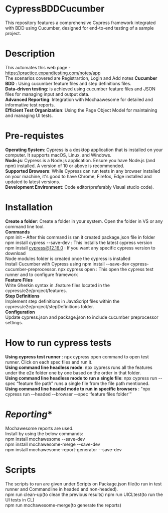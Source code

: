 # **CypressBDDCucumber**
This repository features a comprehensive Cypress framework integrated with BDD using Cucumber, designed for end-to-end testing of a sample project. 
# **Description**
This automates this web page - https://practice.expandtesting.com/notes/app  
The scenarios covered are Registrartion, Login and Add notes
**Cucumber BDD** : Using cucumber feature files and step definitions files.  
**Data-driven testing**: is achieved using cucumber feature files and JSON files for managing input and output data.  
**Advanced Reporting**: Integration with Mochaawesome for detailed and informative test reports.  
**Efficient Test Organization**: Using the Page Object Model for maintaining and managing UI tests.  

# **Pre-requistes**  
**Operating System**: Cypress is a desktop application that is installed on your computer. It supports macOS, Linux, and Windows.  
**Node.js**: Cypress is a Node.js application. Ensure you have Node.js (and npm) installed. A version of 10 or above is recommended.  
**Supported Browsers**: While Cypress can run tests in any browser installed on your machine, it's good to have Chrome, Firefox, Edge installed and updated to latest versions.  
**Development Environment**: Code editor(preferably Visual studio code).  
# **Installation**  
**Create a folder**: Create a folder in your system. Open the folder in VS or any command line tool.  
**Commands**  
npm init – After this command is ran it created package.json file in folder   
npm install cypress --save-dev : This installs the latest cypress version  
npm install cypress@12.16.0 : If you want any specific cypress version to download  
	Node modules folder is created once the cypress is installed  
Install Cucumber with Cypress using npm install --save-dev cypress-cucumber-preprocessor.
npx cypress open : This open the cypress test runner and to configure framework   
**Feature Files**  
Write Gherkin syntax in .feature files located in the cypress/e2e/project/features.  
**Step Definitions**  
Implement step definitions in JavaScript files within the cypress/e2e/project/stepDefinitions folder.  
**Configuration**  
Update cypress.json and package.json to include cucumber preprocessor settings.  

# **How to run cypress tests**  
**Using cypress test runner** : npx cypress open command to open test runner. Click on each spec files and run it.   
**Using command line headless mode**: npx cypress runs all the features under the e2e folder one by one based on the order in that folder.   
**Using command line headless mode to run a single file**: npx cypress run --spec “feature file path” runs a single file from the file path mentioned.    
**Using command line headed mode to run in specific browsers** : "npx cypress run --headed --browser <broswername> --spec ‘feature files folder’”  
# *Reporting**  
Mochawesome reports are used.  
Install by using the below commands:  
npm install mochawesome --save-dev  
npm install mochawesome-merge --save-dev  
npm install mochawesome-report-generator --save-dev  
# **Scripts**  
The scripts to run are given under Scripts on Package.json file(to run in test runner and Commandline in headed and non-headed).  
npm run clean-up(to clean the previous results)
npm run UICLtest(to run the UI tests in CL)  
npm run mochawesome-merge(to generate the reports)





